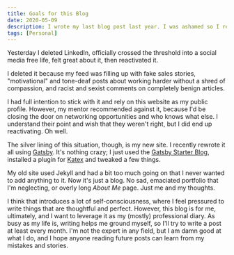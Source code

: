 ```yaml
---
title: Goals for this Blog
date: 2020-05-09
description: I wrote my last blog post last year. I was ashamed so I redid my site and wanted to talk about it.
tags: [Personal]
---
```


Yesterday I deleted LinkedIn, officially crossed the threshold into a social media free life, felt great about it, then reactivated it.

I deleted it because my feed was filling up with fake sales stories, "motivational" and tone-deaf posts about working harder without a shred of compassion, and racist and sexist comments on completely benign articles.

I had full intention to stick with it and rely on this website as my public profile. However, my mentor recommended against it, because I'd be closing the door on networking opportunities and who knows what else. I understand their point and wish that they weren't right, but I did end up reactivating. Oh well.

The silver lining of this situation, though, is my new site. I recently rewrote it all using [Gatsby](https://www.gatsbyjs.org/). It's nothing crazy; I just used the [Gatsby Starter Blog](https://github.com/gatsbyjs/gatsby-starter-blog), installed a plugin for [Katex](https://www.gatsbyjs.org/packages/gatsby-remark-katex/) and tweaked a few things.

My old site used Jekyll and had a bit too much going on that I never wanted to add anything to it. Now it's just a blog. No sad, emaciated portfolio that I'm neglecting, or overly long _About Me_ page. Just me and my thoughts.

I think that introduces a lot of self-consciousness, where I feel pressured to write things that are thoughtful and perfect. However, this blog is for me, ultimately, and I want to leverage it as my (mostly) professional diary. As busy as my life is, writing helps me ground myself, so I'll try to write a post at least every month. I'm not the expert in any field, but I am damn good at what I do, and I hope anyone reading future posts can learn from my mistakes and stories.
